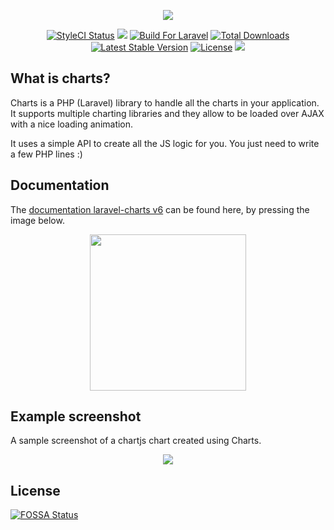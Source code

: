 <p align="center"><a href="https://charts.erik.cat"><img src="https://i.gyazo.com/b33ab534d6fdfa7d4eba2abd91a155c3.png"></a></p>
<p align="center">
<a href="https://styleci.io/repos/69124179"><img src="https://styleci.io/repos/69124179/shield?branch=master&style=flat" alt="StyleCI Status"></a>
<a class="badge-align" href="https://www.codacy.com/app/consoletvs/Charts?utm_source=github.com&amp;utm_medium=referral&amp;utm_content=ConsoleTVs/Charts&amp;utm_campaign=Badge_Grade"><img src="https://api.codacy.com/project/badge/Grade/b96ce6dd50de4a69ba191336a04a59e5"/></a>
<a href="https://styleci.io/repos/69124179"><img src="https://img.shields.io/badge/Built_for-Laravel-orange.svg" alt="Build For Laravel"></a>
<a href="https://packagist.org/packages/consoletvs/charts"><img src="https://poser.pugx.org/consoletvs/charts/d/total.svg" alt="Total Downloads"></a>
<a href="https://packagist.org/packages/consoletvs/charts"><img src="https://poser.pugx.org/consoletvs/charts/v/stable.svg" alt="Latest Stable Version"></a>
<a href="https://packagist.org/packages/consoletvs/charts"><img src="https://poser.pugx.org/consoletvs/charts/license.svg" alt="License"></a>
<a href="https://app.fossa.io/projects/git%2Bgithub.com%2FConsoleTVs%2FCharts?ref=badge_shield" alt="FOSSA Status"><img src="https://app.fossa.io/api/projects/git%2Bgithub.com%2FConsoleTVs%2FCharts.svg?type=shield"/></a>
</p>

## What is charts?

Charts is a PHP (Laravel) library to handle all the charts in your application. It supports multiple
charting libraries and they allow to be loaded over AJAX with a nice loading animation.

It uses a simple API to create all the JS logic for you. You just need to write a few PHP lines :)

## Documentation

The [documentation laravel-charts v6](https://v6.charts.erik.cat) can be found here, by pressing the image below.

<p align="center"><a href="https://v6.charts.erik.cat"><img height="250" src="https://i.imgur.com/F0PDyYE.png"></a></p>

## Example screenshot

A sample screenshot of a chartjs chart created using Charts.

<p align="center"><img src="https://image.prntscr.com/image/FDJCr7ywShKMUlFitEc_Ww.png"></p>

## License
[![FOSSA Status](https://app.fossa.io/api/projects/git%2Bgithub.com%2FConsoleTVs%2FCharts.svg?type=large)](https://app.fossa.io/projects/git%2Bgithub.com%2FConsoleTVs%2FCharts?ref=badge_large)

